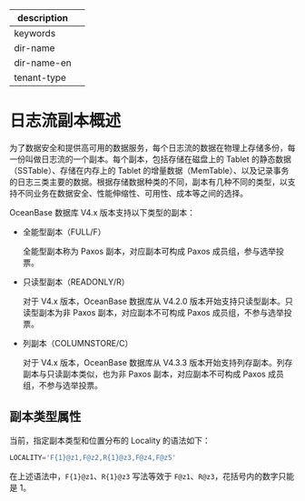 |description||
|---|---|
|keywords||
|dir-name||
|dir-name-en||
|tenant-type||

# 日志流副本概述

为了数据安全和提供高可用的数据服务，每个日志流的数据在物理上存储多份，每一份叫做日志流的一个副本。每个副本，包括存储在磁盘上的 Tablet 的静态数据（SSTable）、存储在内存上的 Tablet 的增量数据（MemTable）、以及记录事务的日志三类主要的数据。根据存储数据种类的不同，副本有几种不同的类型，以支持不同业务在数据安全、性能伸缩性、可用性、成本等之间的选择。

OceanBase 数据库 V4.x 版本支持以下类型的副本：

* 全能型副本（FULL/F） 

  全能型副本称为 Paxos 副本，对应副本可构成 Paxos 成员组，参与选举投票。

* 只读型副本（READONLY/R）

  对于 V4.x 版本，OceanBase 数据库从 V4.2.0 版本开始支持只读型副本。只读型副本为非 Paxos 副本，对应副本不可构成 Paxos 成员组，不参与选举投票。

* 列副本（COLUMNSTORE/C）

  对于 V4.x 版本，OceanBase 数据库从 V4.3.3 版本开始支持列存副本。列存副本与只读副本类似，也为非 Paxos 副本，对应副本不可构成 Paxos 成员组，不参与选举投票。

## 副本类型属性

当前，指定副本类型和位置分布的 Locality 的语法如下：

```sql
LOCALITY='F{1}@z1,F@z2,R{1}@z3,F@z4,F@z5'
```

在上述语法中，`F{1}@z1`、`R{1}@z3` 写法等效于 `F@z1`、`R@z3`，花括号内的数字只能是 1。


